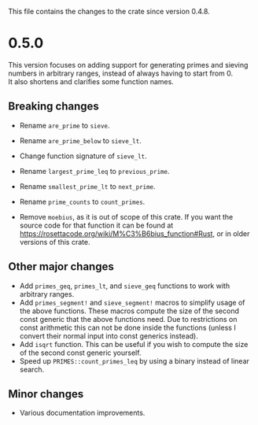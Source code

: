 This file contains the changes to the crate since version 0.4.8.

# 0.5.0

This version focuses on adding support for generating primes and sieving numbers in arbitrary ranges, instead of always having to start from 0.  
It also shortens and clarifies some function names.

## Breaking changes

 - Rename `are_prime` to `sieve`.
 - Rename `are_prime_below` to `sieve_lt`.
 - Change function signature of `sieve_lt`.
 - Rename `largest_prime_leq` to `previous_prime`.
 - Rename `smallest_prime_lt` to `next_prime`.
 - Rename `prime_counts` to `count_primes`.

 - Remove `moebius`, as it is out of scope of this crate. If you want the source code for that function it can be found at <https://rosettacode.org/wiki/M%C3%B6bius_function#Rust>, or in older versions of this crate.

## Other major changes

 - Add `primes_geq`, `primes_lt`, and `sieve_geq` functions to work with arbitrary ranges.
 - Add `primes_segment!` and `sieve_segment!` macros to simplify usage of the above functions. These macros compute the size of the second const generic that the above functions need. Due to restrictions on const arithmetic this can not be done inside the functions (unless I convert their normal input into const generics instead).
 - Add `isqrt` function. This can be useful if you wish to compute the size of the second const generic yourself.
 - Speed up `PRIMES::count_primes_leq` by using a binary instead of linear search.

## Minor changes

 - Various documentation improvements.
